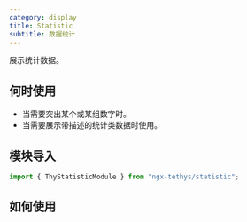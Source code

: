 ```yaml
---
category: display
title: Statistic
subtitle: 数据统计
---
```


<alert>展示统计数据。</alert>
## 何时使用
- 当需要突出某个或某组数字时。
- 当需要展示带描述的统计类数据时使用。


## 模块导入
```ts
import { ThyStatisticModule } from "ngx-tethys/statistic";
```

## 如何使用
<examples/>

